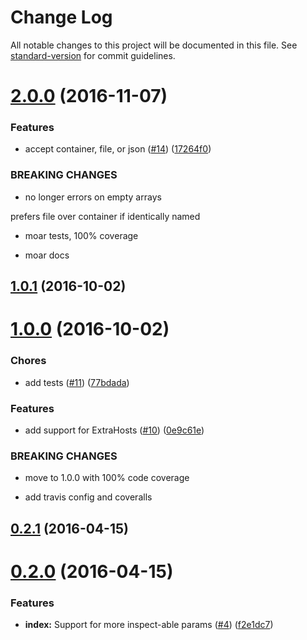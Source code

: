 # Change Log

All notable changes to this project will be documented in this file. See [standard-version](https://github.com/conventional-changelog/standard-version) for commit guidelines.

<a name="2.0.0"></a>
# [2.0.0](https://github.com/nexdrew/rekcod/compare/v1.0.1...v2.0.0) (2016-11-07)


### Features

* accept container, file, or json ([#14](https://github.com/nexdrew/rekcod/issues/14)) ([17264f0](https://github.com/nexdrew/rekcod/commit/17264f0))


### BREAKING CHANGES

* no longer errors on empty arrays

prefers file over container if identically named

* moar tests, 100% coverage

* moar docs



<a name="1.0.1"></a>
## [1.0.1](https://github.com/nexdrew/rekcod/compare/v1.0.0...v1.0.1) (2016-10-02)



<a name="1.0.0"></a>
# [1.0.0](https://github.com/nexdrew/rekcod/compare/v0.2.1...v1.0.0) (2016-10-02)


### Chores

* add tests ([#11](https://github.com/nexdrew/rekcod/issues/11)) ([77bdada](https://github.com/nexdrew/rekcod/commit/77bdada))


### Features

* add support for ExtraHosts ([#10](https://github.com/nexdrew/rekcod/issues/10)) ([0e9c61e](https://github.com/nexdrew/rekcod/commit/0e9c61e))


### BREAKING CHANGES

* move to 1.0.0 with 100% code coverage

* add travis config and coveralls



<a name="0.2.1"></a>
## [0.2.1](https://github.com/nexdrew/rekcod/compare/v0.2.0...v0.2.1) (2016-04-15)




<a name="0.2.0"></a>
# [0.2.0](https://github.com/nexdrew/rekcod/compare/v0.1.2...v0.2.0) (2016-04-15)


### Features

* **index:** Support for more inspect-able params ([#4](https://github.com/nexdrew/rekcod/issues/4)) ([f2e1dc7](https://github.com/nexdrew/rekcod/commit/f2e1dc7))
